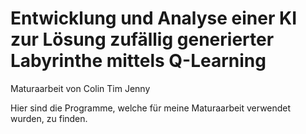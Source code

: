# Entwicklung und Analyse einer KI zur Lösung zufällig generierter Labyrinthe mittels Q-Learning
Maturaarbeit von Colin Tim Jenny

Hier sind die Programme, welche für meine Maturaarbeit verwendet wurden, zu finden.
